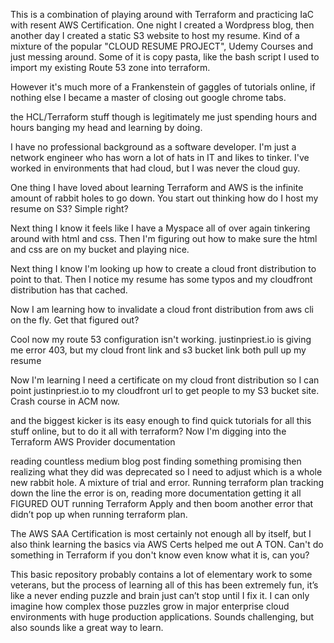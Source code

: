 This is a combination of playing around with Terraform and practicing IaC with resent AWS Certification. One night I created a Wordpress blog, then another day I created a static S3 website to host my resume. 
Kind of a mixture of the popular "CLOUD RESUME PROJECT", Udemy Courses and just messing around. Some of it is copy pasta, like the bash script I used to import my existing Route 53 zone into terraform.

However it's much more of a Frankenstein of gaggles of tutorials online, if nothing else I became a master of closing out google chrome tabs.

the HCL/Terraform stuff though is legitimately me just spending hours and hours banging my head and learning by doing.

I have no professional background as a software developer. I'm just a network engineer who has worn a lot of hats in IT and likes to tinker. I've worked in environments that had cloud, but I was never the cloud guy.


One thing I have loved about learning Terraform and AWS is the infinite amount of rabbit holes to go down. You start out thinking how do I host my resume on S3? Simple right?

Next thing I know it feels like I have a Myspace all of over again tinkering around with html and css. Then I'm figuring out how to make sure the html and css are on my bucket and playing nice.

Next thing I know I'm looking up how to create a cloud front distribution to point to that. Then I notice my resume has some typos and my cloudfront distribution has that cached.

Now I am learning how to invalidate a cloud front distribution from aws cli on the fly. Get that figured out?

Cool now my route 53 configuration isn't working. justinpriest.io is giving me error 403, but my cloud front link and s3 bucket link both pull up my resume

Now I'm learning I need a certificate on my cloud front distribution so I can point justinpriest.io to my cloudfront url to get people to my S3 bucket site. Crash course in ACM now.

and the biggest kicker is its easy enough to find quick tutorials for all this stuff online, but to do it all with terraform? Now I'm digging into the Terraform AWS Provider documentation 

reading countless medium blog post finding something promising then realizing what they did was deprecated so I need to adjust which is a whole new rabbit hole. A mixture of trial and error. Running terraform plan tracking down the line the error is on, reading more documentation getting it all FIGURED OUT running Terraform Apply and then boom another error that didn’t pop up when running terraform plan.

The AWS SAA Certification is most certainly not enough all by itself, but I also think learning the basics via AWS Certs helped me out A TON. Can't do something in Terraform if you don't know even know what it is, can you?

This basic repository probably contains a lot of elementary work to some veterans, but the process of learning all of this has been extremely fun, it’s like a never ending puzzle and brain just can’t stop until I fix it. I can only imagine how complex those puzzles grow in major enterprise cloud environments with huge production applications. Sounds challenging, but also sounds like a great way to learn.
